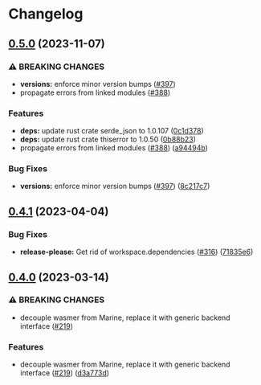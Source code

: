 # Changelog

## [0.5.0](https://github.com/fluencelabs/marine/compare/it-json-serde-v0.4.1...it-json-serde-v0.5.0) (2023-11-07)


### ⚠ BREAKING CHANGES

* **versions:** enforce minor version bumps ([#397](https://github.com/fluencelabs/marine/issues/397))
* propagate errors from linked modules ([#388](https://github.com/fluencelabs/marine/issues/388))

### Features

* **deps:** update rust crate serde_json to 1.0.107 ([0c1d378](https://github.com/fluencelabs/marine/commit/0c1d3780b04da3a63d7a59469f91bc056f3a56e7))
* **deps:** update rust crate thiserror to 1.0.50 ([0b88b23](https://github.com/fluencelabs/marine/commit/0b88b236015320972315b1bd7ae07f5277d6acbd))
* propagate errors from linked modules ([#388](https://github.com/fluencelabs/marine/issues/388)) ([a94494b](https://github.com/fluencelabs/marine/commit/a94494b042e32e284790d4ddc650e3086f6ab600))


### Bug Fixes

* **versions:** enforce minor version bumps ([#397](https://github.com/fluencelabs/marine/issues/397)) ([8c217c7](https://github.com/fluencelabs/marine/commit/8c217c7c3d367f6dcb6abeea0b54de88dbd17be5))

## [0.4.1](https://github.com/fluencelabs/marine/compare/it-json-serde-v0.4.0...it-json-serde-v0.4.1) (2023-04-04)


### Bug Fixes

* **release-please:** Get rid of workspace.dependencies ([#316](https://github.com/fluencelabs/marine/issues/316)) ([71835e6](https://github.com/fluencelabs/marine/commit/71835e6762515a83cde1cc944d60352a4c1221f5))

## [0.4.0](https://github.com/fluencelabs/marine/compare/it-json-serde-v0.3.5...it-json-serde-v0.4.0) (2023-03-14)


### ⚠ BREAKING CHANGES

* decouple wasmer from Marine, replace it with generic backend interface ([#219](https://github.com/fluencelabs/marine/issues/219))

### Features

* decouple wasmer from Marine, replace it with generic backend interface ([#219](https://github.com/fluencelabs/marine/issues/219)) ([d3a773d](https://github.com/fluencelabs/marine/commit/d3a773df4f7ec80ab8146f68922802a4b9a450d0))
